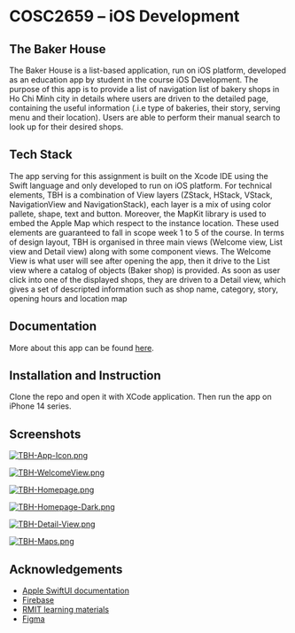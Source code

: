 
# COSC2659 – iOS Development
## The Baker House

The Baker House is a list-based application, run on iOS platform, developed as an education app by student in the course iOS Development. The purpose of this app is to provide a list of navigation list of bakery shops in Ho Chi Minh city in details
where users are driven to the detailed page, containing the useful information (.i.e type of bakeries, their story, serving menu and their location). Users are able to perform their manual search to look up for their desired shops.

## Tech Stack

The app serving for this assignment is built on the Xcode IDE using the Swift language and only developed to run on iOS platform. For technical elements, TBH is a combination of View layers (ZStack, HStack, VStack, NavigationView and NavigationStack), each layer is a mix of using color pallete, shape, text and button. Moreover, the MapKit library is used to embed the Apple Map which respect to the instance location. These used elements are guaranteed to fall in scope week 1 to 5 of the course.
In terms of design layout, TBH is organised in three main views (Welcome view, List view and Detail view) along with some component views. The Welcome View is what user will see after opening the app, then it drive to the List view where a catalog of objects (Baker shop) is provided. As soon as user click into one of the displayed
shops, they are driven to a Detail view, which gives a set of descripted information such as shop name, category, story, opening hours and location map

## Documentation

More about this app can be found [here](https://online.fliphtml5.com/jgfdw/acht/).


## Installation and Instruction

Clone the repo and open it with XCode application. Then run the app on iPhone 14 series.

## Screenshots

[![TBH-App-Icon.png](https://i.postimg.cc/9XyrJ5cR/TBH-App-Icon.png)](https://postimg.cc/yWY18Ggs)

[![TBH-WelcomeView.png](https://i.postimg.cc/sX7D67Cd/TBH-WelcomeView.png)](https://postimg.cc/TL26hyPC)

[![TBH-Homepage.png](https://i.postimg.cc/bNTdfxDq/TBH-Homepage.png)](https://postimg.cc/VdJzjbWh)

[![TBH-Homepage-Dark.png](https://i.postimg.cc/vZZTY4ff/TBH-Homepage-Dark.png)](https://postimg.cc/F7wNGsPH)

[![TBH-Detail-View.png](https://i.postimg.cc/HLfk93K9/TBH-Detail-View.png)](https://postimg.cc/FfVv9bhY)

[![TBH-Maps.png](https://i.postimg.cc/fb3bd1Hb/TBH-Maps.png)](https://postimg.cc/R3B95pxr)

## Acknowledgements

 - [Apple SwiftUI documentation](https://developer.apple.com/documentation/swiftui/)
 - [Firebase](https://firebase.google.com/)
 - [RMIT learning materials](https://rmit.instructure.com/)
 - [Figma](https://www.figma.com/)
